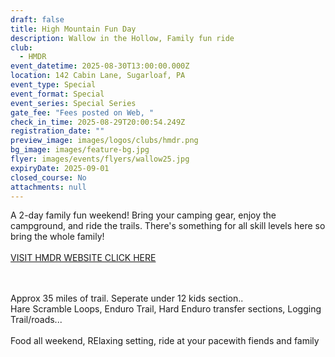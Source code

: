 ```yaml
---
draft: false
title: High Mountain Fun Day
description: Wallow in the Hollow, Family fun ride
club:
  - HMDR
event_datetime: 2025-08-30T13:00:00.000Z
location: 142 Cabin Lane, Sugarloaf, PA
event_type: Special
event_format: Special
event_series: Special Series
gate_fee: "Fees posted on Web, "
check_in_time: 2025-08-29T20:00:54.249Z
registration_date: ""
preview_image: images/logos/clubs/hmdr.png
bg_image: images/feature-bg.jpg
flyer: images/events/flyers/wallow25.jpg
expiryDate: 2025-09-01
closed_course: No
attachments: null
---
```

A 2-day family fun weekend! Bring your camping gear, enjoy the campground, and ride the trails. There's something for all skill levels here so bring the whole family!\
\
[VISIT HMDR WEBSITE CLICK HERE ](https://hmdr.org/wallow-in-the-hallow-family-fundays/)

  \
\
Approx 35 miles of trail. Seperate under 12 kids section.. \
Hare Scramble Loops, Enduro Trail, Hard Enduro transfer sections, Logging Trail/roads...\
\
Food all weekend,  RElaxing setting, ride at your pacewith fiends and family